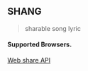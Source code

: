 ## SHANG

> sharable song lyric

#### Supported Browsers.

[Web share API](https://caniuse.com/#search=web%20share%20api)
